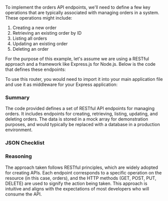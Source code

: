 To implement the orders API endpoints, we'll need to define a few key operations that are typically associated with managing orders in a system. These operations might include:

1. Creating a new order
2. Retrieving an existing order by ID
3. Listing all orders
4. Updating an existing order
5. Deleting an order

For the purpose of this example, let's assume we are using a RESTful approach and a framework like Express.js for Node.js. Below is the code that defines these endpoints:


To use this router, you would need to import it into your main application file and use it as middleware for your Express application:


### Summary

The code provided defines a set of RESTful API endpoints for managing orders. It includes endpoints for creating, retrieving, listing, updating, and deleting orders. The data is stored in a mock array for demonstration purposes, and would typically be replaced with a database in a production environment.

### JSON Checklist


### Reasoning

The approach taken follows RESTful principles, which are widely adopted for creating APIs. Each endpoint corresponds to a specific operation on the resource (in this case, orders), and the HTTP methods (GET, POST, PUT, DELETE) are used to signify the action being taken. This approach is intuitive and aligns with the expectations of most developers who will consume the API.